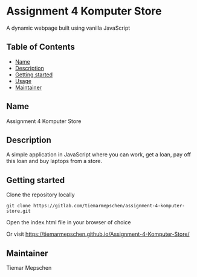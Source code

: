 # Assignment 4 Komputer Store

A dynamic webpage built using vanilla JavaScript

## Table of Contents

- [Name](#name)
- [Description](#description)
- [Getting started](#getting-started)
- [Usage](#usage)
- [Maintainer](#maintainer)

## Name
Assignment 4 Komputer Store

## Description
A simple application in JavaScript where you can work, get a loan, pay off this loan and buy laptops from a store.

## Getting started
Clone the repository locally
```
git clone https://gitlab.com/tiemarmepschen/assignment-4-komputer-store.git
```
Open the index.html file in your browser of choice

Or visit https://tiemarmepschen.github.io/Assignment-4-Komputer-Store/

## Maintainer
Tiemar Mepschen
